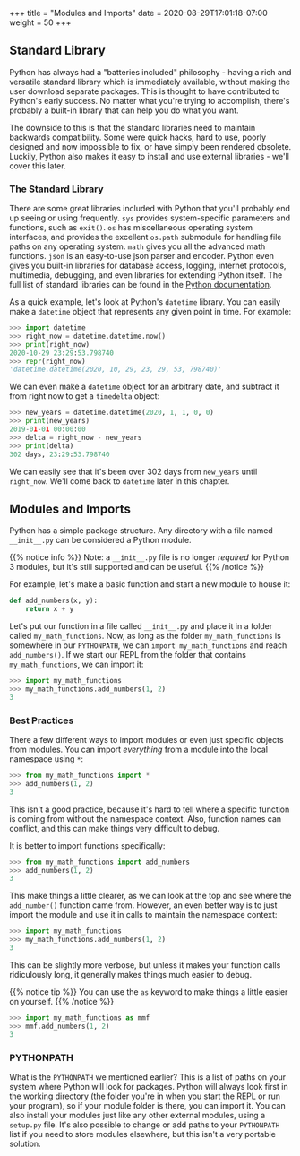 +++
title = "Modules and Imports"
date = 2020-08-29T17:01:18-07:00
weight = 50
+++


## Standard Library

Python has always had a "batteries included" philosophy - having a rich and versatile standard library which is immediately available, without making the user download separate packages. This is thought to have contributed to Python's early success. No matter what you're trying to accomplish, there's probably a built-in library that can help you do what you want.

The downside to this is that the standard libraries need to maintain backwards compatibility. Some were quick hacks, hard to use, poorly designed and now impossible to fix, or have simply been rendered obsolete. Luckily, Python also makes it easy to install and use external libraries - we'll cover this later.


### The Standard Library

There are some great libraries included with Python that you'll probably end up seeing or using frequently. `sys` provides system-specific parameters and functions, such as `exit()`. `os` has miscellaneous operating system interfaces, and provides the excellent `os.path` submodule for handling file paths on any operating system. `math` gives you all the advanced math functions. `json` is an easy-to-use json parser and encoder. Python even gives you built-in libraries for database access, logging, internet protocols, multimedia, debugging, and even libraries for extending Python itself. The full list of standard libraries can be found in the [Python documentation](https://docs.python.org/3/library/).

As a quick example, let's look at Python's `datetime` library. You can easily make a `datetime` object that represents any given point in time. For example:

```python
>>> import datetime
>>> right_now = datetime.datetime.now()
>>> print(right_now)
2020-10-29 23:29:53.798740
>>> repr(right_now)
'datetime.datetime(2020, 10, 29, 23, 29, 53, 798740)'
```

We can even make a `datetime` object for an arbitrary date, and subtract it from right now to get a `timedelta` object:

```python
>>> new_years = datetime.datetime(2020, 1, 1, 0, 0)
>>> print(new_years)
2019-01-01 00:00:00
>>> delta = right_now - new_years
>>> print(delta)
302 days, 23:29:53.798740
```

We can easily see that it's been over 302 days from `new_years` until `right_now`. We'll come back to `datetime` later in this chapter.

## Modules and Imports


Python has a simple package structure. Any directory with a file named `__init__.py` can be considered a Python module.

{{% notice info %}}
Note: a `__init__.py` file is no longer *required* for Python 3 modules, but it's still supported and can be useful.
{{% /notice %}}

For example, let's make a basic function and start a new module to house it:

```python
def add_numbers(x, y):
    return x + y
```

Let's put our function in a file called `__init__.py` and place it in a folder called `my_math_functions`. Now, as long as the folder `my_math_functions` is somewhere in our `PYTHONPATH`, we can `import my_math_functions` and reach `add_numbers()`. If we start our REPL from the folder that contains `my_math_functions`, we can import it:

```python
>>> import my_math_functions
>>> my_math_functions.add_numbers(1, 2)
3
```

### Best Practices

There a few different ways to import modules or even just specific objects from modules. You can import *everything* from a module into the local namespace using `*`:

```python
>>> from my_math_functions import *
>>> add_numbers(1, 2)
3
```

This isn't a good practice, because it's hard to tell where a specific function is coming from without the namespace context. Also, function names can conflict, and this can make things very difficult to debug.

It is better to import functions specifically:

```python
>>> from my_math_functions import add_numbers
>>> add_numbers(1, 2)
3
```

This make things a little clearer, as we can look at the top and see where the `add_number()` function came from. However, an even better way is to just import the module and use it in calls to maintain the namespace context:

```python
>>> import my_math_functions
>>> my_math_functions.add_numbers(1, 2)
3
```

This can be slightly more verbose, but unless it makes your function calls ridiculously long, it generally makes things much easier to debug.

{{% notice tip %}}
You can use the `as` keyword to make things a little easier on yourself.
{{% /notice %}}

```python
>>> import my_math_functions as mmf
>>> mmf.add_numbers(1, 2)
3
```

### PYTHONPATH

What is the `PYTHONPATH` we mentioned earlier? This is a list of paths on your system where Python will look for packages. Python will always look first in the working directory (the folder you're in when you start the REPL or run your program), so if your module folder is there, you can import it. You can also install your modules just like any other external modules, using a `setup.py` file. It's also possible to change or add paths to your `PYTHONPATH` list if you need to store modules elsewhere, but this isn't a very portable solution.


